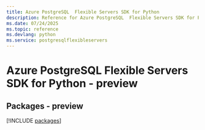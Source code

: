 ```yaml
---
title: Azure PostgreSQL  Flexible Servers SDK for Python
description: Reference for Azure PostgreSQL  Flexible Servers SDK for Python
ms.date: 07/24/2025
ms.topic: reference
ms.devlang: python
ms.service: postgresqlflexibleservers
---
```

# Azure PostgreSQL  Flexible Servers SDK for Python - preview
## Packages - preview
[!INCLUDE [packages](postgresql--flexible-servers-index.md)]